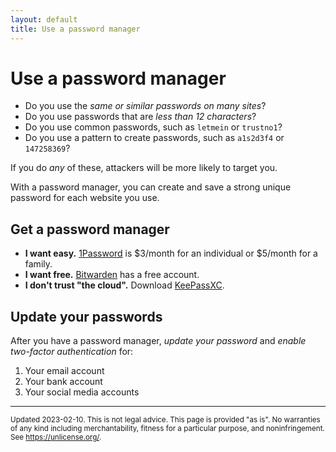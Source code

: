 ```yaml
---
layout: default
title: Use a password manager
---
```


# Use a password manager

- Do you use the _same or similar passwords on many sites_?
- Do you use passwords that are _less than 12 characters_?
- Do you use common passwords, such as `letmein` or `trustno1`? 
- Do you use a pattern to create passwords, such as `a1s2d3f4` or `147258369`?

If you do _any_ of these, attackers will be more likely to target you.

With a password manager, you can create and save a strong unique password for each website you use.

## Get a password manager

- **I want easy.** [1Password](https://1password.com/sign-up/) is $3/month for an individual or $5/month for a family.
- **I want free.** [Bitwarden](https://bitwarden.com) has a free account.
- **I don't trust "the cloud".** Download [KeePassXC](https://keepassxc.org/download/).

## Update your passwords

After you have a password manager, _update your password_ and _enable two-factor authentication_ for:

1. Your email account
2. Your bank account
3. Your social media accounts

---

<small>Updated 2023-02-10. This is not legal advice. This page is provided "as is". No warranties of any kind including merchantability, fitness for a particular purpose, and noninfringement. See <https://unlicense.org/>.</small>
